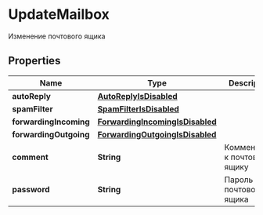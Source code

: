 

# UpdateMailbox

Изменение почтового ящика

## Properties

| Name | Type | Description | Notes |
|------------ | ------------- | ------------- | -------------|
|**autoReply** | [**AutoReplyIsDisabled**](AutoReplyIsDisabled.md) |  |  [optional] |
|**spamFilter** | [**SpamFilterIsDisabled**](SpamFilterIsDisabled.md) |  |  [optional] |
|**forwardingIncoming** | [**ForwardingIncomingIsDisabled**](ForwardingIncomingIsDisabled.md) |  |  [optional] |
|**forwardingOutgoing** | [**ForwardingOutgoingIsDisabled**](ForwardingOutgoingIsDisabled.md) |  |  [optional] |
|**comment** | **String** | Комментарий к почтовому ящику |  [optional] |
|**password** | **String** | Пароль почтового ящика |  [optional] |




